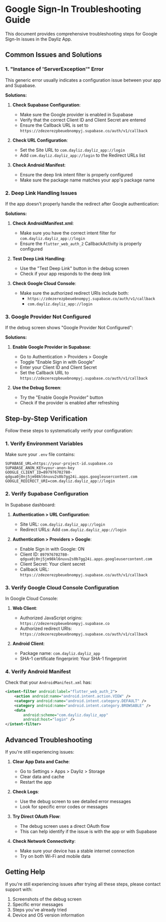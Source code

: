 # Google Sign-In Troubleshooting Guide

This document provides comprehensive troubleshooting steps for Google Sign-In issues in the Dayliz App.

## Common Issues and Solutions

### 1. "Instance of 'ServerException'" Error

This generic error usually indicates a configuration issue between your app and Supabase.

**Solutions:**

1. **Check Supabase Configuration**:
   - Make sure the Google provider is enabled in Supabase
   - Verify that the correct Client ID and Client Secret are entered
   - Ensure the Callback URL is set to `https://zdezerezpbeuebnompyj.supabase.co/auth/v1/callback`

2. **Check URL Configuration**:
   - Set the Site URL to `com.dayliz.dayliz_app://login`
   - Add `com.dayliz.dayliz_app://login` to the Redirect URLs list

3. **Check Android Manifest**:
   - Ensure the deep link intent filter is properly configured
   - Make sure the package name matches your app's package name

### 2. Deep Link Handling Issues

If the app doesn't properly handle the redirect after Google authentication:

**Solutions:**

1. **Check AndroidManifest.xml**:
   - Make sure you have the correct intent filter for `com.dayliz.dayliz_app://login`
   - Ensure the `flutter_web_auth_2` CallbackActivity is properly configured

2. **Test Deep Link Handling**:
   - Use the "Test Deep Link" button in the debug screen
   - Check if your app responds to the deep link

3. **Check Google Cloud Console**:
   - Make sure the authorized redirect URIs include both:
     - `https://zdezerezpbeuebnompyj.supabase.co/auth/v1/callback`
     - `com.dayliz.dayliz_app://login`

### 3. Google Provider Not Configured

If the debug screen shows "Google Provider Not Configured":

**Solutions:**

1. **Enable Google Provider in Supabase**:
   - Go to Authentication > Providers > Google
   - Toggle "Enable Sign in with Google"
   - Enter your Client ID and Client Secret
   - Set the Callback URL to `https://zdezerezpbeuebnompyj.supabase.co/auth/v1/callback`

2. **Use the Debug Screen**:
   - Try the "Enable Google Provider" button
   - Check if the provider is enabled after refreshing

## Step-by-Step Verification

Follow these steps to systematically verify your configuration:

### 1. Verify Environment Variables

Make sure your `.env` file contains:

```
SUPABASE_URL=https://your-project-id.supabase.co
SUPABASE_ANON_KEY=your-anon-key
GOOGLE_CLIENT_ID=897976702780-qdgua0j0nj5jm98kl6nuvu2s0b7gg24i.apps.googleusercontent.com
GOOGLE_REDIRECT_URI=com.dayliz.dayliz_app://login
```

### 2. Verify Supabase Configuration

In Supabase dashboard:

1. **Authentication > URL Configuration**:
   - Site URL: `com.dayliz.dayliz_app://login`
   - Redirect URLs: Add `com.dayliz.dayliz_app://login`

2. **Authentication > Providers > Google**:
   - Enable Sign in with Google: ON
   - Client ID: `897976702780-qdgua0j0nj5jm98kl6nuvu2s0b7gg24i.apps.googleusercontent.com`
   - Client Secret: Your client secret
   - Callback URL: `https://zdezerezpbeuebnompyj.supabase.co/auth/v1/callback`

### 3. Verify Google Cloud Console Configuration

In Google Cloud Console:

1. **Web Client**:
   - Authorized JavaScript origins: `https://zdezerezpbeuebnompyj.supabase.co`
   - Authorized redirect URIs: `https://zdezerezpbeuebnompyj.supabase.co/auth/v1/callback`

2. **Android Client**:
   - Package name: `com.dayliz.dayliz_app`
   - SHA-1 certificate fingerprint: Your SHA-1 fingerprint

### 4. Verify Android Manifest

Check that your `AndroidManifest.xml` has:

```xml
<intent-filter android:label="flutter_web_auth_2">
    <action android:name="android.intent.action.VIEW" />
    <category android:name="android.intent.category.DEFAULT" />
    <category android:name="android.intent.category.BROWSABLE" />
    <data
        android:scheme="com.dayliz.dayliz_app"
        android:host="login" />
</intent-filter>
```

## Advanced Troubleshooting

If you're still experiencing issues:

1. **Clear App Data and Cache**:
   - Go to Settings > Apps > Dayliz > Storage
   - Clear data and cache
   - Restart the app

2. **Check Logs**:
   - Use the debug screen to see detailed error messages
   - Look for specific error codes or messages

3. **Try Direct OAuth Flow**:
   - The debug screen uses a direct OAuth flow
   - This can help identify if the issue is with the app or with Supabase

4. **Check Network Connectivity**:
   - Make sure your device has a stable internet connection
   - Try on both Wi-Fi and mobile data

## Getting Help

If you're still experiencing issues after trying all these steps, please contact support with:

1. Screenshots of the debug screen
2. Specific error messages
3. Steps you've already tried
4. Device and OS version information

